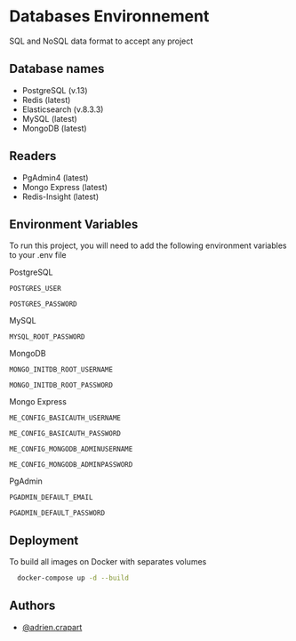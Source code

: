 # Databases Environnement

SQL and NoSQL data format to accept any project




## Database names

- PostgreSQL (v.13)
- Redis (latest)
- Elasticsearch (v.8.3.3)
- MySQL (latest)
- MongoDB (latest)

## Readers

- PgAdmin4 (latest)
- Mongo Express (latest)
- Redis-Insight (latest)
## Environment Variables

To run this project, you will need to add the following environment variables to your .env file

PostgreSQL

`POSTGRES_USER`

`POSTGRES_PASSWORD`

MySQL

`MYSQL_ROOT_PASSWORD`

MongoDB

`MONGO_INITDB_ROOT_USERNAME`

`MONGO_INITDB_ROOT_PASSWORD`

Mongo Express

`ME_CONFIG_BASICAUTH_USERNAME`

`ME_CONFIG_BASICAUTH_PASSWORD`

`ME_CONFIG_MONGODB_ADMINUSERNAME`

`ME_CONFIG_MONGODB_ADMINPASSWORD`

PgAdmin

`PGADMIN_DEFAULT_EMAIL`

`PGADMIN_DEFAULT_PASSWORD`
## Deployment

To build all images on Docker with separates volumes

```bash
  docker-compose up -d --build
```


## Authors

- [@adrien.crapart](https://www.github.com/Adrien-Crapart)
